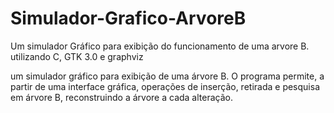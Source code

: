 # Simulador-Grafico-ArvoreB
Um simulador Gráfico para exibição do funcionamento de uma arvore B. utilizando C, GTK 3.0 e graphviz

um simulador gráfico para exibição de uma árvore B. O programa permite, a partir de uma interface gráfica, operações de inserção, retirada e pesquisa em árvore B, reconstruindo a árvore a cada alteração.
